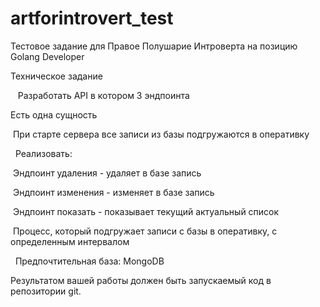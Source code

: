 # artforintrovert_test
Тестовое задание для Правое Полушарие Интроверта на позицию Golang Developer

Техническое задание

   Разработать API в котором 3 эндпоинта

Есть одна сущность

 При старте сервера все записи из базы подгружаются в оперативку

  Реализовать:
  
 Эндпоинт удаления - удаляет в базе запись
 
 Эндпоинт изменения - изменяет в базе запись
 
 Эндпоинт показать - показывает текущий актуальный список
 
 Процесс, который подгружает записи с базы в оперативку, с определенным интервалом
 

  Предпочтительная база: MongoDB  
  
Результатом вашей работы должен быть запускаемый код в репозитории git.
